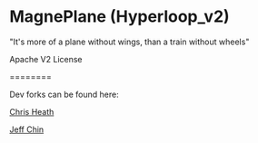 # MagnePlane (Hyperloop_v2)

"It's more of a plane without wings, than a train without wheels"

Apache V2 License

========

Dev forks can be found here:

[Chris Heath](https://github.com/cmheath/MagnePlane)

[Jeff Chin](https://github.com/jcchin/MagnePlane)
